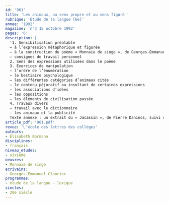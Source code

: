 ```yaml
---
id: '961'
title: 'Les animaux, au sens propre et au sens figuré '
rubrique: 'Étude de la langue [6e]'
annee: '1992'
magazine: 'n°3 15 octobre 1992'
pages: '6'
description: |-
  '1. Sensibilisation préalable
  – à l’expression métaphorique et figurée
  – à la construction du poème « Monnaie de singe », de Georges-Emmanuel Clancier
  – consignes de travail personnel
  2. Sens des expressions utilisées dans le poème
  3. Exercices de manipulation
  – l’ordre de l’énumération
  – le bestiaire psychologique
  – les différentes catégories d’animaux cités
  – le contenu péjoratif ou insultant de certaines expressions
  – les associations d’idées
  – les oppositions
  – les éléments de civilisation passée
  4. Travaux divers
  – travail avec le dictionnaire
  – les animaux et la publicité
  Texte annexe : un extrait du « Jacassin », de Pierre Daninos, suivi d’un questionnaire.'
article_pdf: '961.pdf'
revue: 'L’école des lettres des collèges'
auteurs:
- Élisabeth Bormann
disciplines:
- français
niveau_etudes:
- sixième
oeuvres:
- Monnaie de singe
ecrivains:
- Georges-Emmanuel Clancier
programmes:
- étude de la langue - lexique
siecles:
- 20e siècle
---
```

